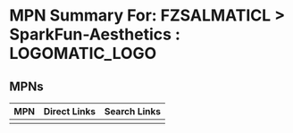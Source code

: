 



# MPN Summary For: FZSALMATICL > SparkFun-Aesthetics : LOGOMATIC_LOGO

## MPNs
  

|MPN|Direct Links|Search Links|
| :--- | :--- | :--- |
||||
